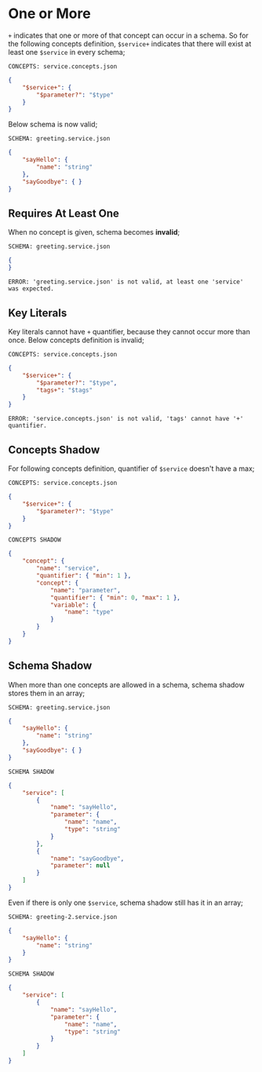 # One or More

`+` indicates that one or more of that concept can occur in a schema. So for the
following concepts definition, `$service+` indicates that there will exist at
least one `$service` in every schema;

`CONCEPTS: service.concepts.json`

```json name="service.concepts.json"
{
    "$service+": {
        "$parameter?": "$type"
    }
}
```

Below schema is now valid;

`SCHEMA: greeting.service.json`

```json name="greeting.service.json"
{
    "sayHello": { 
        "name": "string"
    },
    "sayGoodbye": { }
}
```

## Requires At Least One

When no concept is given, schema becomes **invalid**;

`SCHEMA: greeting.service.json`

```json name="at-least-one/greeting.service.json"
{
}
```

`ERROR: 'greeting.service.json' is not valid, at least one 'service' was
expected.`

## Key Literals

Key literals cannot have `+` quantifier, because they cannot occur more than
once. Below concepts definition is invalid;

`CONCEPTS: service.concepts.json`

```json name="key-literals/service.concepts.json"
{
    "$service+": {
        "$parameter?": "$type",
        "tags+": "$tags"
    }
}
```

`ERROR: 'service.concepts.json' is not valid, 'tags' cannot have '+'
quantifier.`

## Concepts Shadow

For following concepts definition, quantifier of `$service` doesn't have a max;

`CONCEPTS: service.concepts.json`

```json name="concepts-shadow/service.concepts.json"
{
    "$service+": {
        "$parameter?": "$type"
    }
}
```

`CONCEPTS SHADOW`

```json name="concepts-shadow/service.concepts-shadow.json"
{
    "concept": {
        "name": "service", 
        "quantifier": { "min": 1 },
        "concept": {
            "name": "parameter",
            "quantifier": { "min": 0, "max": 1 },
            "variable": {
                "name": "type"
            }
        }
    }
}
```

## Schema Shadow

When more than one concepts are allowed in a schema, schema shadow stores them
in an array;

`SCHEMA: greeting.service.json`

```json name="schema-shadow/greeting.service.json"
{
    "sayHello": {
        "name": "string"
    },
    "sayGoodbye": { }
}
```

`SCHEMA SHADOW`

```json name="schema-shadow/greeting.service-shadow.json"
{
    "service": [
        {
            "name": "sayHello",
            "parameter": {
                "name": "name",
                "type": "string"
            }
        },
        {
            "name": "sayGoodbye",
            "parameter": null
        }
    ]
}
```

Even if there is only one `$service`, schema shadow still has it in an array;

`SCHEMA: greeting-2.service.json`

```json name="schema-shadow/greeting-2.service.json"
{
    "sayHello": {
        "name": "string"
    }
}
```

`SCHEMA SHADOW`

```json name="schema-shadow/greeting-2.service-shadow.json"
{
    "service": [
        {
            "name": "sayHello",
            "parameter": {
                "name": "name",
                "type": "string"
            }
        }
    ]
}
```
